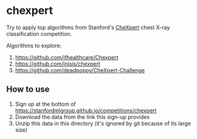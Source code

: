 # chexpert
Try to apply top algorithms from Stanford's [CheXpert](https://stanfordmlgroup.github.io/competitions/chexpert)
chest X-ray classification competition.

Algorithms to explore:
1. https://github.com/jfhealthcare/Chexpert
2. https://github.com/inisis/chexpert
3. https://github.com/deadpoppy/CheXpert-Challenge

## How to use

1. Sign up at the bottom of https://stanfordmlgroup.github.io/competitions/chexpert
2. Download the data from the link this sign-up provides
3. Unzip this data in this directory (it's ignored by git because of its large size)
